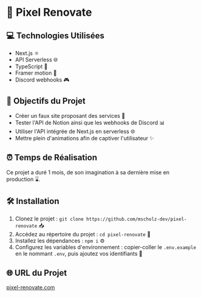   <h1>🚀 Pixel Renovate</h1>

  <h2>💻 Technologies Utilisées</h2>
  <ul>
    <li>Next.js ⚛️</li>
    <li>API Serverless 🌐</li>
    <li>TypeScript 📝</li>
    <li>Framer motion 🎨</li>
    <li>Discord webhooks 🎮</li>
  </ul>

  <h2>🎯 Objectifs du Projet</h2>
  <ul>
    <li>Créer un faux site proposant des services 💼</li>
    <li>Tester l'API de Notion ainsi que les webhooks de Discord 📊</li>
    <li>Utiliser l'API intégrée de Next.js en serverless 🌐</li>
    <li>Mettre plein d'animations afin de captiver l'utilisateur ✨</li>
  </ul>


  <h2>⏰ Temps de Réalisation</h2>
  <p>Ce projet a duré 1 mois, de son imagination à sa dernière mise en production ⌛.</p>

  <h2>🛠️ Installation</h2>
  <ol>
    <li>Clonez le projet : <code>git clone https://github.com/mscholz-dev/pixel-renovate</code> 📥</li>
    <li>Accédez au répertoire du projet : <code>cd pixel-renovate</code> 📂</li>
    <li>Installez les dépendances : <code>npm i</code> ⚙️</li>
    <li>Configurez les variables d'environnement : copier-coller le <code>.env.example</code> en le nommant <code>.env</code>, puis ajoutez vos identifiants 🔧</li>
  </ol>

  <h2>🌐 URL du Projet</h2>
  <p><a href="https://pixel-renovate.com/">pixel-renovate.com</a></p>
